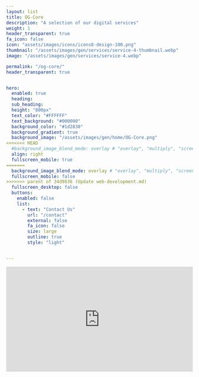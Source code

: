 ```yaml
---
layout: list
title: OG-Core
description: "A selection of our digital services"
weight: 1
header_transparent: true
fa_icon: false
icon: "assets/images/icons/icons8-design-100.png"
thumbnail: "/assets/images/gen/services/service-4-thumbnail.webp"
image: "/assets/images/gen/services/service-4.webp"

permalink: "/og-core/"
header_transparent: true


hero:
  enabled: true
  heading: 
  sub_heading: 
  height: "800px"
  text_color: "#FFFFFF"
  text_background: "#000000" 
  background_color: "#1d2830"
  background_gradient: true
  background_image: "/assets/images/gen/home/OG-Core.png"
<<<<<<< HEAD
  #background_image_blend_mode: overlay # "overlay", "multiply", "screen"
  align: right
  fullscreen_mobile: true
=======
  background_image_blend_mode: overlay # "overlay", "multiply", "screen"
  fullscreen_mobile: false
>>>>>>> parent of 34d9836 (Update web-development.md)
  fullscreen_desktop: false
  buttons:
    enabled: false
    list:
      - text: "Contact Us"
        url: "/contact"
        external: false
        fa_icon: false
        size: large
        outline: true
        style: "light"


---
```

<!-- NOW YOUR PAGE CONTENT STARTS -->

<div class="section">
  <div class="container text-center">
    <div class="video-wrapper" style="position:relative;padding-bottom:56.25%;height:0;overflow:hidden;">
      <iframe 
        src="https://www.youtube.com/embed/k9E6mBZzOs8?si=Q9ZUF-GdleBfy8Dr" title="YouTube video player" 
        frameborder="0" 
        allow="accelerometer; autoplay; clipboard-write; encrypted-media; gyroscope; picture-in-picture" 
        allowfullscreen
        style="position:absolute;top:0;left:0;width:100%;height:100%;">
      </iframe>
    </div>
  </div>
</div>
